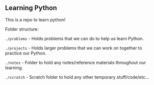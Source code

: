 ## Learning Python

This is a repo to learn python!

Folder structure:

`./problems` - Holds problems that we can do to help us learn Python.

`./projects` - Holds larger problems that we can work on together to practice our Python.

`./notes` - Folder to hold any notes/reference materials throughout our learning.

`./scratch` - Scratch folder to hold any other temporary stuff/code/etc...
